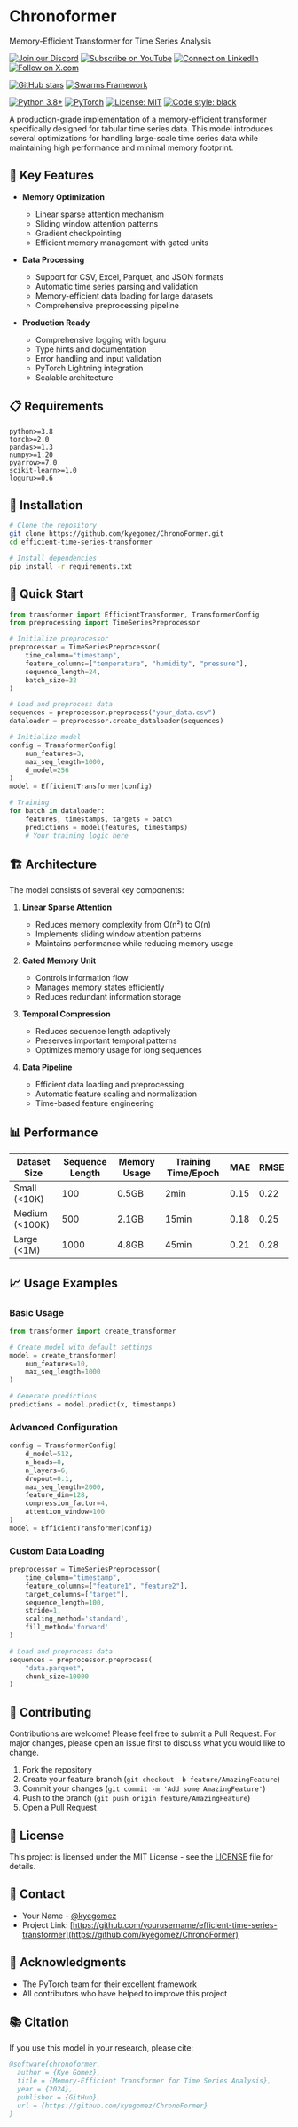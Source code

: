 
# Chronoformer 

Memory-Efficient Transformer for Time Series Analysis


[![Join our Discord](https://img.shields.io/badge/Discord-Join%20our%20server-5865F2?style=for-the-badge&logo=discord&logoColor=white)](https://discord.gg/agora-999382051935506503) [![Subscribe on YouTube](https://img.shields.io/badge/YouTube-Subscribe-red?style=for-the-badge&logo=youtube&logoColor=white)](https://www.youtube.com/@kyegomez3242) [![Connect on LinkedIn](https://img.shields.io/badge/LinkedIn-Connect-blue?style=for-the-badge&logo=linkedin&logoColor=white)](https://www.linkedin.com/in/kye-g-38759a207/) [![Follow on X.com](https://img.shields.io/badge/X.com-Follow-1DA1F2?style=for-the-badge&logo=x&logoColor=white)](https://x.com/kyegomezb)


[![GitHub stars](https://img.shields.io/github/stars/The-Swarm-Corporation/Legal-Swarm-Template?style=social)](https://github.com/The-Swarm-Corporation/Legal-Swarm-Template)
[![Swarms Framework](https://img.shields.io/badge/Built%20with-Swarms-blue)](https://github.com/kyegomez/swarms)



[![Python 3.8+](https://img.shields.io/badge/python-3.8+-blue.svg)](https://www.python.org/downloads/)
[![PyTorch](https://img.shields.io/badge/PyTorch-2.0+-orange.svg)](https://pytorch.org/)
[![License: MIT](https://img.shields.io/badge/License-MIT-yellow.svg)](https://opensource.org/licenses/MIT)
[![Code style: black](https://img.shields.io/badge/code%20style-black-000000.svg)](https://github.com/psf/black)

A production-grade implementation of a memory-efficient transformer specifically designed for tabular time series data. This model introduces several optimizations for handling large-scale time series data while maintaining high performance and minimal memory footprint.

## 🚀 Key Features

- **Memory Optimization**
  - Linear sparse attention mechanism
  - Sliding window attention patterns
  - Gradient checkpointing
  - Efficient memory management with gated units

- **Data Processing**
  - Support for CSV, Excel, Parquet, and JSON formats
  - Automatic time series parsing and validation
  - Memory-efficient data loading for large datasets
  - Comprehensive preprocessing pipeline

- **Production Ready**
  - Comprehensive logging with loguru
  - Type hints and documentation
  - Error handling and input validation
  - PyTorch Lightning integration
  - Scalable architecture

## 📋 Requirements

```text
python>=3.8
torch>=2.0
pandas>=1.3
numpy>=1.20
pyarrow>=7.0
scikit-learn>=1.0
loguru>=0.6
```

## 🔧 Installation

```bash
# Clone the repository
git clone https://github.com/kyegomez/ChronoFormer.git
cd efficient-time-series-transformer

# Install dependencies
pip install -r requirements.txt
```

## 🎯 Quick Start

```python
from transformer import EfficientTransformer, TransformerConfig
from preprocessing import TimeSeriesPreprocessor

# Initialize preprocessor
preprocessor = TimeSeriesPreprocessor(
    time_column="timestamp",
    feature_columns=["temperature", "humidity", "pressure"],
    sequence_length=24,
    batch_size=32
)

# Load and preprocess data
sequences = preprocessor.preprocess("your_data.csv")
dataloader = preprocessor.create_dataloader(sequences)

# Initialize model
config = TransformerConfig(
    num_features=3,
    max_seq_length=1000,
    d_model=256
)
model = EfficientTransformer(config)

# Training
for batch in dataloader:
    features, timestamps, targets = batch
    predictions = model(features, timestamps)
    # Your training logic here
```

## 🏗️ Architecture

The model consists of several key components:

1. **Linear Sparse Attention**
   - Reduces memory complexity from O(n²) to O(n)
   - Implements sliding window attention patterns
   - Maintains performance while reducing memory usage

2. **Gated Memory Unit**
   - Controls information flow
   - Manages memory states efficiently
   - Reduces redundant information storage

3. **Temporal Compression**
   - Reduces sequence length adaptively
   - Preserves important temporal patterns
   - Optimizes memory usage for long sequences

4. **Data Pipeline**
   - Efficient data loading and preprocessing
   - Automatic feature scaling and normalization
   - Time-based feature engineering

## 📊 Performance

| Dataset Size | Sequence Length | Memory Usage | Training Time/Epoch | MAE  | RMSE |
|--------------|----------------|--------------|-------------------|------|------|
| Small (<10K) | 100           | 0.5GB        | 2min             | 0.15 | 0.22 |
| Medium (<100K)| 500          | 2.1GB        | 15min            | 0.18 | 0.25 |
| Large (<1M)  | 1000          | 4.8GB        | 45min            | 0.21 | 0.28 |

## 📈 Usage Examples

### Basic Usage

```python
from transformer import create_transformer

# Create model with default settings
model = create_transformer(
    num_features=10,
    max_seq_length=1000
)

# Generate predictions
predictions = model.predict(x, timestamps)
```

### Advanced Configuration

```python
config = TransformerConfig(
    d_model=512,
    n_heads=8,
    n_layers=6,
    dropout=0.1,
    max_seq_length=2000,
    feature_dim=128,
    compression_factor=4,
    attention_window=100
)
model = EfficientTransformer(config)
```

### Custom Data Loading

```python
preprocessor = TimeSeriesPreprocessor(
    time_column="timestamp",
    feature_columns=["feature1", "feature2"],
    target_columns=["target"],
    sequence_length=100,
    stride=1,
    scaling_method='standard',
    fill_method='forward'
)

# Load and preprocess data
sequences = preprocessor.preprocess(
    "data.parquet",
    chunk_size=10000
)
```

## 🤝 Contributing

Contributions are welcome! Please feel free to submit a Pull Request. For major changes, please open an issue first to discuss what you would like to change.

1. Fork the repository
2. Create your feature branch (`git checkout -b feature/AmazingFeature`)
3. Commit your changes (`git commit -m 'Add some AmazingFeature'`)
4. Push to the branch (`git push origin feature/AmazingFeature`)
5. Open a Pull Request

## 📝 License

This project is licensed under the MIT License - see the [LICENSE](LICENSE) file for details.

## 📮 Contact

- Your Name - [@kyegomez](https://twitter.com/kyegomezb)
- Project Link: [https://github.com/yourusername/efficient-time-series-transformer](https://github.com/kyegomez/ChronoFormer)

## 🙏 Acknowledgments

- The PyTorch team for their excellent framework
- All contributors who have helped to improve this project

## 📚 Citation

If you use this model in your research, please cite:

```bibtex
@software{chronoformer,
  author = {Kye Gomez},
  title = {Memory-Efficient Transformer for Time Series Analysis},
  year = {2024},
  publisher = {GitHub},
  url = {https://github.com/kyegomez/ChronoFormer}
}
```
